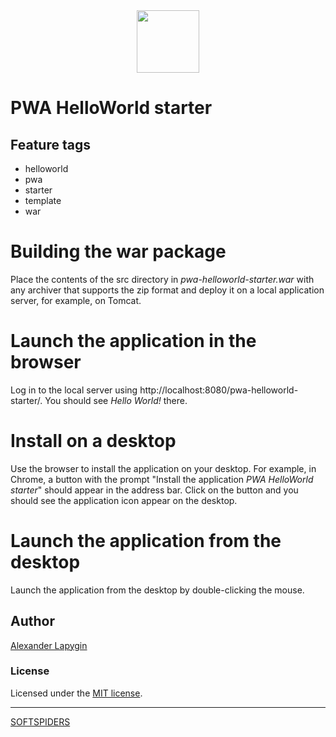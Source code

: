 <div align="center">
    <a href="https://github.com/softspiders/softspiders">
      <img src="https://avatars.githubusercontent.com/u/47006425?v=4" width="100" height="100"/>
    </a>
</div> 

# PWA HelloWorld starter

## Feature tags

- helloworld
- pwa
- starter
- template
- war


# Building the war package
Place the contents of the src directory in *pwa-helloworld-starter.war* with any archiver that supports the zip format
and deploy it on a local application server, for example, on Tomcat.

# Launch the application in the browser 
Log in to the local server using http://localhost:8080/pwa-helloworld-starter/.
You should see *Hello World!* there.

# Install on a desktop
Use the browser to install the application on your desktop.
For example, in Chrome, a button with the prompt "Install the application *PWA HelloWorld starter*" should appear in
the address bar.
Click on the button and you should see the application icon appear on the desktop.

# Launch the application from the desktop
Launch the application from the desktop by double-clicking the mouse.


## Author

[Alexander Lapygin](https://github.com/AlexanderLapygin)

### License

Licensed under the [MIT license](./LICENSE).

---

[SOFTSPIDERS](https://github.com/softspiders/softspiders)
